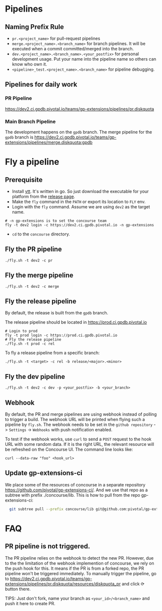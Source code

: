 # Pipelines

## Naming Prefix Rule

- `pr.<project_name>` for pull-request pipelines
- `merge.<project_name>.<branch_name>` for branch pipelines. It will be executed when a commit committed/merged into the branch.
- `dev.<project_name>.<branch_name>.<your_postfix>` for personal development usage. Put your name into the pipeline name so others can know who own it.
- `<pipeline>_test.<project_name>.<branch_name>` for pipeline debugging.

## Pipelines for daily work

### PR Pipeline

https://dev2.ci.gpdb.pivotal.io/teams/gp-extensions/pipelines/pr.diskquota

### Main Branch Pipeline

The development happens on the `gpdb` branch. The merge pipeline for the `gpdb` branch is
https://dev2.ci.gpdb.pivotal.io/teams/gp-extensions/pipelines/merge.diskquota:gpdb


# Fly a pipeline

## Prerequisite

- Install [ytt](https://carvel.dev/ytt/). It's written in go. So just download the executable for your platform from the [release page](https://github.com/vmware-tanzu/carvel-ytt/releases).
- Make the `fly` command in the `PATH` or export its location to `FLY` env.
- Login with the `fly` command. Assume we are using `dev2` as the target name.

```
# -n gp-extensions is to set the concourse team
fly -t dev2 login -c https://dev2.ci.gpdb.pivotal.io -n gp-extensions
```

- `cd` to the `concourse` directory.

## Fly the PR pipeline

```
./fly.sh -t dev2 -c pr
```

## Fly the merge pipeline

```
./fly.sh -t dev2 -c merge
```

## Fly the release pipeline

By default, the release is built from the `gpdb` branch.

The release pipeline should be located in https://prod.ci.gpdb.pivotal.io

```
# Login to prod
fly -t prod login -c https://prod.ci.gpdb.pivotal.io
# Fly the release pipeline
./fly.sh -t prod -c rel
```

To fly a release pipeline from a specific branch:

```
./fly.sh -t <target> -c rel -b release/<major>.<minor>
```

## Fly the dev pipeline

```
./fly.sh -t dev2 -c dev -p <your_postfix> -b <your_branch>
```

## Webhook

By default, the PR and merge pipelines are using webhook instead of polling to trigger a build. The webhook URL will be printed when flying such a pipeline by `fly.sh`. The webhook needs to be set in the `github repository` -> `Settings` -> `Webhooks` with push notification enabled.

To test if the webhook works, use `curl` to send a `POST` request to the hook URL with some random data. If it is the right URL, the relevant resource will be refreshed on the Concourse UI. The command line looks like:

```
curl --data-raw "foo" <hook_url>
```

## Update gp-extensions-ci

We place some of the resources of concourse in a separate repository https://github.com/pivotal/gp-extensions-ci/. And we use that repo as a subtree with prefix ./concourse/lib. This is how to pull from the repo gp-extensions-ci:

```sh
  git subtree pull --prefix concourse/lib git@github.com:pivotal/gp-extensions-ci.git main --squash
```

# FAQ

## PR pipeline is not triggered.

The PR pipeline relies on the webhook to detect the new PR. However, due to the the limitation of the webhook implemention of concourse, we rely on the push hook for this. It means if the PR is from a forked repo, the PR pipeline won't be triggered immediately. To manually trigger the pipeline, go to https://dev2.ci.gpdb.pivotal.io/teams/gp-extensions/pipelines/pr.diskquota/resources/diskquota_pr and click ⟳ button there.

TIPS: Just don't fork, name your branch as `<your_id>/<branch_name>` and push it here to create PR.
